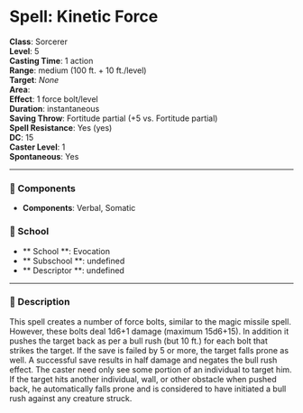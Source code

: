 
# Spell: Kinetic Force
**Class**: Sorcerer  
**Level**: 5  
**Casting Time**: 1 action  
**Range**: medium (100 ft. + 10 ft./level)  
**Target**: _None_  
**Area**:   
**Effect**: 1 force bolt/level  
**Duration**: instantaneous  
**Saving Throw**: Fortitude partial (+5 vs. Fortitude partial)  
**Spell Resistance**: Yes (yes)  
**DC**: 15  
**Caster Level**: 1  
**Spontaneous**: Yes

---

### 🔮 Components
- **Components**: Verbal, Somatic

### 🏫 School
- ** School **: Evocation
- ** Subschool **: undefined
- ** Descriptor **: undefined
---

### 📜 Description
This spell creates a number of force bolts, similar to the magic missile spell. However, these bolts deal 1d6+1 damage (maximum 15d6+15). In addition it pushes the target back as per a bull rush (but 10 ft.) for each bolt that strikes the target. If the save is failed by 5 or more, the target falls prone as well. A successful save results in half damage and negates the bull rush effect. The caster need only see some portion of an individual to target him. If the target hits another individual, wall, or other obstacle when pushed back, he automatically falls prone and is considered to have initiated a bull rush against any creature struck.
